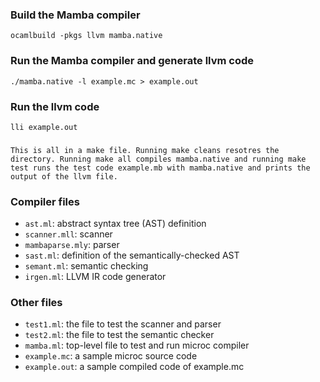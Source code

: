 ### Build the Mamba compiler

```
ocamlbuild -pkgs llvm mamba.native
```

### Run the Mamba compiler and generate llvm code
```
./mamba.native -l example.mc > example.out
```

### Run the llvm code
```
lli example.out
```
###
```
This is all in a make file. Running make cleans resotres the directory. Running make all compiles mamba.native and running make test runs the test code example.mb with mamba.native and prints the output of the llvm file.
```

### Compiler files
-  `ast.ml`: abstract syntax tree (AST) definition
-  `scanner.mll`: scanner
-  `mambaparse.mly`: parser
-  `sast.ml`: definition of the semantically-checked AST
-  `semant.ml`: semantic checking
-  `irgen.ml`: LLVM IR code generator

### Other files

- `test1.ml`: the file to test the scanner and parser
- `test2.ml`: the file to test the semantic checker
- `mamba.ml`: top-level file to test and run microc compiler
- `example.mc`: a sample microc source code
- `example.out`: a sample compiled code of example.mc
